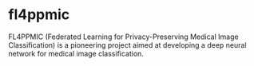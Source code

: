 # fl4ppmic
FL4PPMIC (Federated Learning for Privacy-Preserving Medical Image Classification) is a pioneering project aimed at developing a deep neural network for medical image classification.
